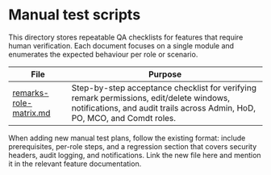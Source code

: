 # Manual test scripts

This directory stores repeatable QA checklists for features that require human verification. Each document focuses on a single module and enumerates the expected behaviour per role or scenario.

| File | Purpose |
| --- | --- |
| [remarks-role-matrix.md](remarks-role-matrix.md) | Step-by-step acceptance checklist for verifying remark permissions, edit/delete windows, notifications, and audit trails across Admin, HoD, PO, MCO, and Comdt roles. |

When adding new manual test plans, follow the existing format: include prerequisites, per-role steps, and a regression section that covers security headers, audit logging, and notifications. Link the new file here and mention it in the relevant feature documentation.
